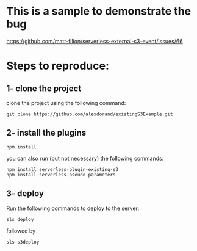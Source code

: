 # This is a sample to demonstrate the bug
https://github.com/matt-filion/serverless-external-s3-event/issues/66

# Steps to reproduce:
## 1- clone the project
clone the project using the following command:
```commandLine
git clone https://github.com/alexdorand/existingS3Example.git
```

## 2- install the plugins
```commandLine
npm install
```

you can also run (but not necessary) the following commands:
```commandLine
npm install serverless-plugin-existing-s3
npm install serverless-pseudo-parameters
```


## 3- deploy

Run the following commands to deploy to the server:

```commandLine
sls deploy
```

followed by

```commandLine
sls s3deploy
```